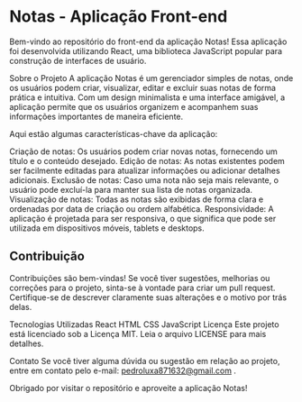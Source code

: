 
<h1>Notas - Aplicação Front-end</h1>


Bem-vindo ao repositório do front-end da aplicação Notas! Essa aplicação foi desenvolvida utilizando React, uma biblioteca JavaScript popular para construção de interfaces de usuário.

Sobre o Projeto
A aplicação Notas é um gerenciador simples de notas, onde os usuários podem criar, visualizar, editar e excluir suas notas de forma prática e intuitiva. Com um design minimalista e uma interface amigável, a aplicação permite que os usuários organizem e acompanhem suas informações importantes de maneira eficiente.

Aqui estão algumas características-chave da aplicação:

Criação de notas: Os usuários podem criar novas notas, fornecendo um título e o conteúdo desejado.
Edição de notas: As notas existentes podem ser facilmente editadas para atualizar informações ou adicionar detalhes adicionais.
Exclusão de notas: Caso uma nota não seja mais relevante, o usuário pode excluí-la para manter sua lista de notas organizada.
Visualização de notas: Todas as notas são exibidas de forma clara e ordenadas por data de criação ou ordem alfabética.
Responsividade: A aplicação é projetada para ser responsiva, o que significa que pode ser utilizada em dispositivos móveis, tablets e desktops.


<h2>Contribuição</h2>
Contribuições são bem-vindas! Se você tiver sugestões, melhorias ou correções para o projeto, sinta-se à vontade para criar um pull request. Certifique-se de descrever claramente suas alterações e o motivo por trás delas.

Tecnologias Utilizadas
React
HTML
CSS
JavaScript
Licença
Este projeto está licenciado sob a Licença MIT. Leia o arquivo LICENSE para mais detalhes.

Contato
Se você tiver alguma dúvida ou sugestão em relação ao projeto, entre em contato pelo e-mail: pedroluxa871632@gmail.com .

Obrigado por visitar o repositório e aproveite a aplicação Notas!
